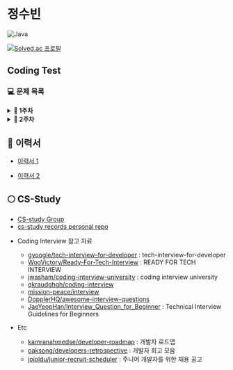 # 정수빈

![Java](https://img.shields.io/badge/java-%23ED8B00.svg?style=for-the-badge&logo=java&logoColor=white)

[![Solved.ac
프로필](http://mazassumnida.wtf/api/v2/generate_badge?boj=sb991013)](https://solved.ac/sb991013)

## Coding Test

### **💻 문제 목록**

<details markdown="1">
<summary><strong>📄 1주차 </strong></summary>

| 푼 문제 수 |                           문제번호/URL                            |       제목        | 풀이                                                                                                   |
| :--------: | :---------------------------------------------------------------: | :---------------: | ------------------------------------------------------------------------------------------------------ |
|     1      |           [2557](https://www.acmicpc.net/problem/2557)            | 입출력과 사칙연산 | [풀이](https://github.com/SoobinJung1013/coding_test_study/blob/main/soobinJung/BaekJoon/1/example.md) |
|     2      |          [10718](https://www.acmicpc.net/problem/10718)           | 입출력과 사칙연산 | [풀이](https://github.com/SoobinJung1013/coding_test_study/blob/main/soobinJung/BaekJoon/1/example.md) |
|     3      | [72410](https://programmers.co.kr/learn/courses/30/lessons/72410) | 신규 아이디 추천  | [풀이](https://github.com/SoobinJung1013/coding_test_study/blob/main/soobinJung/BaekJoon/1/example.md) |
|     4      |            [1](https://leetcode.com/problems/two-sum/)            |      Two Sum      | [풀이](https://github.com/SoobinJung1013/coding_test_study/blob/main/soobinJung/BaekJoon/1/example.md) |

---

</details>

<details markdown="1">
<summary><strong>📄 2주차 </strong></summary>

| 푼 문제 수 |                           문제번호/URL                            |        제목         | 풀이                                                                                                   |
| :--------: | :---------------------------------------------------------------: | :-----------------: | ------------------------------------------------------------------------------------------------------ |
|     1      |           [2557](https://www.acmicpc.net/problem/2557)            |  입출력과 사칙연산  | [풀이](https://github.com/SoobinJung1013/coding_test_study/blob/main/soobinJung/BaekJoon/1/example.md) |
|     2      |          [10718](https://www.acmicpc.net/problem/10718)           |  입출력과 사칙연산  | [풀이](https://github.com/SoobinJung1013/coding_test_study/blob/main/soobinJung/BaekJoon/1/example.md) |
|     3      | [72410](https://programmers.co.kr/learn/courses/30/lessons/72410) |  신규 아이디 추천   | [풀이](https://github.com/SoobinJung1013/coding_test_study/blob/main/soobinJung/BaekJoon/1/example.md) |
|     4      |            [1](https://leetcode.com/problems/two-sum/)            |       Two Sum       | [풀이](https://github.com/SoobinJung1013/coding_test_study/blob/main/soobinJung/BaekJoon/1/example.md) |
|     5      |        [49](https://leetcode.com/problems/group-anagrams/)        |   Group Anagrams    | [풀이](https://github.com/SoobinJung1013/coding_test_study/blob/main/soobinJung/BaekJoon/1/example.md) |
|     6      |     [23](https://leetcode.com/problems/merge-k-sorted-lists/)     | Merge K Sorted List | [풀이](https://github.com/SoobinJung1013/coding_test_study/blob/main/soobinJung/BaekJoon/1/example.md) |

---

</details>

## 🍠 이력서

- [이력서 1](https://docs.google.com/document/d/1GeMrNiccYLxc2HDMjpW1-MZ3sH3bF6Fxwo9eedNINdg/edit)

- [이력서 2](https://docs.google.com/document/d/1vKmC6G9crl9GiUtSkSIVsdaXH-JL5hPI0VKW0INt0hs/edit)

## 🌕 CS-Study

- [CS-study Group](https://github.com/EunjiShin/CS-study)
- [cs-study records personal repo](https://github.com/SoobinJung1013/cs-study)

* Coding Interview 참고 자료

  - [gyoogle/tech-interview-for-developer](https://github.com/gyoogle/tech-interview-for-developer) : tech-interview-for-developer
  - [WooVictory/Ready-For-Tech-Interview](https://github.com/WooVictory/Ready-For-Tech-Interview) : READY FOR TECH INTERVIEW
  - [jwasham/coding-interview-university](https://github.com/jwasham/coding-interview-university) : coding interview university
  - [qkraudghgh/coding-interview](https://github.com/qkraudghgh/coding-interview)
  - [mission-peace/interview](https://github.com/mission-peace/interview)
  - [DopplerHQ/awesome-interview-questions](https://github.com/DopplerHQ/awesome-interview-questions)
  - [JaeYeopHan/Interview_Question_for_Beginner](https://github.com/JaeYeopHan/Interview_Question_for_Beginner) : Technical Interview Guidelines for Beginners

* Etc
  - [kamranahmedse/developer-roadmap](https://github.com/kamranahmedse/developer-roadmap) : 개발자 로드맵
  - [oaksong/developers-retrospective](https://github.com/oaksong/developers-retrospective) : 개발자 회고 모음
  - [jojoldu/junior-recruit-scheduler](https://github.com/jojoldu/junior-recruit-scheduler) : 주니어 개발자를 위한 채용 공고
